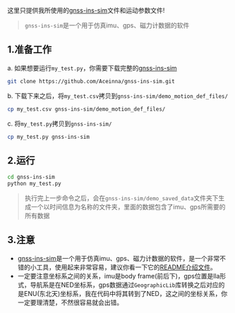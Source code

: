这里只提供我所使用的[gnss-ins-sim](https://github.com/Aceinna/gnss-ins-sim)文件和运动参数文件!

> `gnss-ins-sim`是一个用于仿真imu、gps、磁力计数据的软件

## 1.准备工作

a. 如果想要运行`my_test.py`，你需要下载完整的[gnss-ins-sim](https://github.com/Aceinna/gnss-ins-sim)

```bash
git clone https://github.com/Aceinna/gnss-ins-sim.git
```

b. 下载下来之后，将`my_test.csv`拷贝到`gnss-ins-sim/demo_motion_def_files/`

```bash
cp my_test.csv gnss-ins-sim/demo_motion_def_files/
```

c. 将`my_test.py`拷贝到`gnss-ins-sim/`

```bash
cp my_test.py gnss-ins-sim
```

 ## 2.运行

```bash
cd gnss-ins-sim
python my_test.py
```

> 执行完上一步命令之后，会在`gnss-ins-sim/demo_saved_data`文件夹下生成一个以时间信息为名称的文件夹，里面的数据包含了imu、gps所需要的所有数据

## 3.注意

- [gnss-ins-sim](https://github.com/Aceinna/gnss-ins-sim)是一个用于仿真imu、gps、磁力计数据的软件，是一个非常不错的小工具，使用起来非常容易，建议你看一下它的[README介绍文件](https://github.com/Aceinna/gnss-ins-sim#gnss-ins-sim)。
- 一定要注意坐标系之间的关系，imu是body frame(前后下)，gps位置是lla形式，导航系是在NED坐标系，gps数据通过`GeographicLib`库转换之后对应的是ENU(东北天)坐标系，我在代码中将其转到了NED，这之间的坐标关系，你一定要理清楚，不然很容易就会出错。

